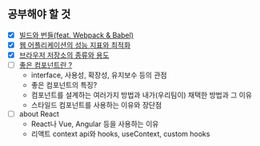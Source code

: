 ## 공부해야 할 것

- [x] [빌드와 번들(feat. Webpack & Babel)](./md/details/bundle.md)
- [x] [웹 어플리케이션의 성능 지표와 최적화](./md/details/web-performance.md)
- [x] [브라우저 저장소의 종류와 용도](./md/details/browser-storage.md)
- [ ] [좋은 컴포넌트란 ?](./md/details/good-component.md)
  - interface, 사용성, 확장성, 유지보수 등의 관점
  - 좋은 컴포넌트의 특징?
  - 컴포넌트를 설계하는 여러가지 방법과 내가(우리팀이) 채택한 방법과 그 이유
  - 스타일드 컴포넌트를 사용하는 이유와 장단점
- [ ] about React
  - React나 Vue, Angular 등을 사용하는 이유
  - 리액트 context api와 hooks, useContext, custom hooks

